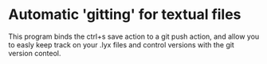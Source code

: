 # Automatic 'gitting' for textual files
This program binds the ctrl+s save action to a git push action, and allow you to easly keep track on your .lyx files and control versions with the git version conteol.